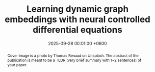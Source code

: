 ---
title:          "Learning dynamic graph embeddings with neural controlled differential equations"
date:           2025-09-28 00:01:00 +0800
selected:       true
pub:            "IEEE Transactions on Pattern Analysis and Machine Intelligence (TPAMI)"
pub_date:       "2025"
abstract: >-
  Cover image is a photo by Thomas Renaud on Unsplash. The abstract of the publication is meant to be a TLDR (very brief summary with 1~2 sentences) of your paper.
cover:          /assets/images/covers/2025_GN-CDE.png
#cover:          /assets/images/videos/Heat_dynamic-all.gif

authors:
  - Tiexin Qin
  - Benjamin Walker
  - Terry Lyons
  - Hong Yan
  - Haoliang Li
links:
  Paper: https://arxiv.org/pdf/2302.11354
  Code: https://github.com/WonderSeven/graph-neural-cdes
---